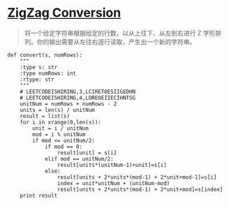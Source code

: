 # [ZigZag Conversion](https://leetcode.com/problems/zigzag-conversion/)

> 将一个给定字符串根据给定的行数，以从上往下、从左到右进行 Z 字形排列。你的输出需要从左往右逐行读取，产生出一个新的字符串。

```
def convert(s, numRows):
    """
    :type s: str
    :type numRows: int
    :rtype: str
    """
    # LEETCODEISHIRING,3,LCIRETOESIIGEDHN
    # LEETCODEISHIRING,4,LDREOEIIECIHNTSG
    unitNum = numRows + numRows - 2
    units = len(s) / unitNum
    result = list(s)
    for i in xrange(0,len(s)):
    	unit = i / unitNum
    	mod = i % unitNum
    	if mod <= unitNum/2:
    		if mod == 0:
    			result[unit] = s[i]
    		elif mod == unitNum/2:
    			result[units*(unitNum-1)+unit]=s[i]
    		else:
    			result[units + 2*units*(mod-1) + 2*unit+mod-1]=s[i]
    			index = unit*unitNum + (unitNum-mod)
    			result[units + 2*units*(mod-1) + 2*unit+mod]=s[index]
    print result
```

